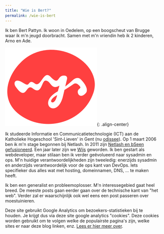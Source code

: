 ```yaml
---
title: "Wie is Bert?"
permalink: /wie-is-bert
---
```


Ik ben Bert Pattyn. Ik woon in Oedelem, op een boogscheut van Brugge waar ik m'n jeugd doorbracht. Samen met m'n vriendin heb ik 2 kinderen, Arno en Ade.

![image-center](/assets/images/wijs-logo.png){: .align-center}

Ik studeerde Informatie en Communicatietechnologie (ICT) aan de Katholieke Hogeschool 'Sint-Lieven' in Gent (nu [odissee](https://www.odisee.be/nl/elektronica-ict)). Op 1 maart 2006 ben ik m'n stage begonnen bij Netlash. In 2011 zijn [Netlash en bSeen gefusioneerd](https://wijs.be/nl/inzichten/artikels/fusie-binnen-de-belgische-internetsector-bseen-en-netlash-worden-en-bedrijf).
Een jaar later zijn we [Wijs](https://wijs.be/nl/inzichten/artikels/nieuwe-naam-voor-netlash-bseen-wijs) geworden. Ik ben gestart als webdeveloper, maar stilaan ben ik verder geëvolueerd naar sysadmin en ops. M'n huidige verantwoordelijkheden zijn tweeledig: enerzijds sysadmin en anderzijds verantwoordelijk voor de ops kant van DevOps. Iets specifieker dus alles wat met hosting, domeinnamen, DNS, ... te maken heeft.

Ik ben een generalist en probleemoplosser. M'n interessegebied gaat heel breed. De meeste posts gaan eerder gaan over de technische kant van "het web". Verder zal er waarschijnlijk ook wel eens een post passeren over moestuinieren.

Deze site gebruikt Google Analytics om bezoekers-statistieken bij te houden. Je krijgt dus via deze site google analytics "cookies". Deze cookies worden gebruikt om te volgen welke de populairste pagina's zijn, welke sites er naar deze blog linken, enz. [Lees er hier meer over](https://support.google.com/analytics/answer/6004245?hl=nl).
